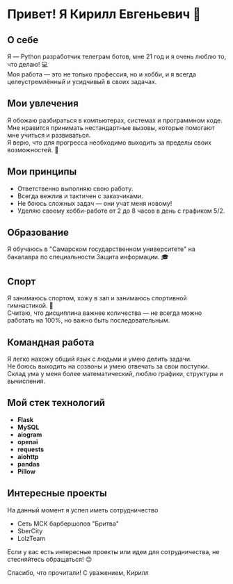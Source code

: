 # Привет! Я Кирилл Евгеньевич 👋

## О себе
Я — Python разработчик телеграм ботов, мне 21 год и я очень люблю то, что делаю! 💻  
Моя работа — это не только профессия, но и хобби, и я всегда целеустремлённый и усидчивый в своих задачах. 

## Мои увлечения
Я обожаю разбираться в компьютерах, системах и программном коде.  
Мне нравится принимать нестандартные вызовы, которые помогают мне учиться и развиваться.  
Я верю, что для прогресса необходимо выходить за пределы своих возможностей. 🚀

## Мои принципы
- Ответственно выполняю свою работу.
- Всегда вежлив и тактичен с заказчиками.
- Не боюсь сложных задач — они учат меня новому!
- Уделяю своему хобби-работе от 2 до 8 часов в день с графиком 5/2.

## Образование
Я обучаюсь в "Самарском государственном университете" на бакалавра по специальности Защита информации. 🎓

## Спорт
Я занимаюсь спортом, хожу в зал и занимаюсь спортивной гимнастикой. 💪  
Считаю, что дисциплина важнее количества — не всегда можно работать на 100%, но важно быть последовательным.

## Командная работа
Я легко нахожу общий язык с людьми и умею делить задачи.  
Не боюсь выходить на созвоны и умею отвечать за свои поступки.  
Склад ума у меня более математический, люблю графики, структуры и вычисления.

## Мой стек технологий
- **Flask**
- **MySQL**
- **aiogram**
- **openai**
- **requests**
- **aiohttp**
- **pandas**
- **Pillow**

## Интересные  проекты

На данный момент я успел иметь сотрудничество
- Сеть МСК барбершопов "Бритва"
- SberCity
- LolzTeam
  
Если у вас есть интересные проекты или идеи для сотрудничества, не стесняйтесь обращаться! 😊

Спасибо, что прочитали!
С уважением, Кирилл
